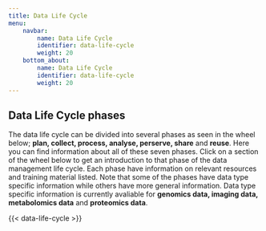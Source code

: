 ```yaml
---
title: Data Life Cycle
menu:
    navbar:
        name: Data Life Cycle
        identifier: data-life-cycle
        weight: 20
    bottom_about:
        name: Data Life Cycle
        identifier: data-life-cycle
        weight: 20
---
```


## Data Life Cycle phases

The data life cycle can be divided into several phases as seen in the wheel below; **plan, collect, process, analyse, perserve, share** and **reuse**. Here you can find information about all of these seven phases. Click on a section of the wheel below to get an introduction to that phase of the data management life cycle. Each phase have information on relevant resources and training material listed. Note that some of the phases have data type specific information while others have more general information. Data type specific information is currently avaliable for **genomics data, imaging data, metabolomics data** and **proteomics data**.

{{< data-life-cycle >}}

